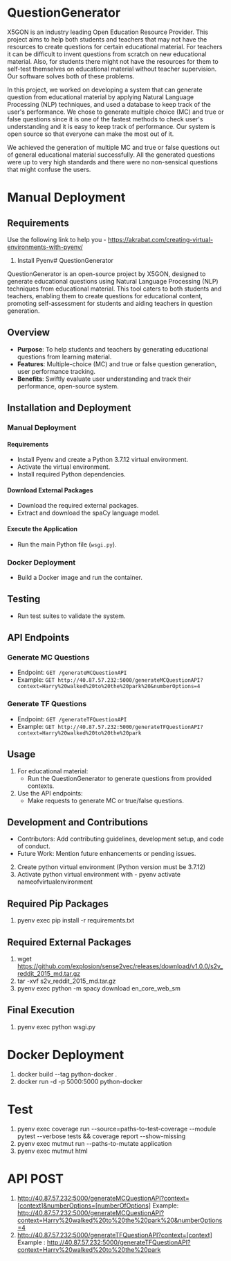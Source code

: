 # QuestionGenerator

X5GON is an industry leading Open Education Resource Provider. This project aims to help both students and teachers that may not have the resources to create questions for certain educational material. For teachers it can be difficult to invent questions from scratch on new educational material. Also, for students there might not have the resources for them to self-test themselves on educational material without teacher supervision. Our software solves both of these problems.

In this project, we worked on developing a system that can generate question from educational material by applying Natural Language Processing (NLP) techniques, and used a database to keep track of the user's performance. We chose to generate multiple choice (MC) and true or false questions since it is one of the fastest methods to check user's understanding and it is easy to keep track of performance. Our system is open source so that everyone can make the most out of it.

We achieved the generation of multiple MC and true or false questions out of general educational material successfully. All the generated questions were up to very high standards and there were no non-sensical questions that might confuse the users.

# Manual Deployment
## Requirements

Use the following link to help you - https://akrabat.com/creating-virtual-environments-with-pyenv/

1. Install Pyenv# QuestionGenerator

QuestionGenerator is an open-source project by X5GON, designed to generate educational questions using Natural Language Processing (NLP) techniques from educational material. This tool caters to both students and teachers, enabling them to create questions for educational content, promoting self-assessment for students and aiding teachers in question generation.

## Overview

- **Purpose**: To help students and teachers by generating educational questions from learning material.
- **Features**: Multiple-choice (MC) and true or false question generation, user performance tracking.
- **Benefits**: Swiftly evaluate user understanding and track their performance, open-source system.

## Installation and Deployment

### Manual Deployment

#### Requirements

- Install Pyenv and create a Python 3.7.12 virtual environment.
- Activate the virtual environment.
- Install required Python dependencies.

#### Download External Packages

- Download the required external packages.
- Extract and download the spaCy language model.

#### Execute the Application

- Run the main Python file (`wsgi.py`).

### Docker Deployment

- Build a Docker image and run the container.

## Testing

- Run test suites to validate the system.

## API Endpoints

### Generate MC Questions

- Endpoint: `GET /generateMCQuestionAPI`
- Example: `GET http://40.87.57.232:5000/generateMCQuestionAPI?context=Harry%20walked%20to%20the%20park%20&numberOptions=4`

### Generate TF Questions

- Endpoint: `GET /generateTFQuestionAPI`
- Example: `GET http://40.87.57.232:5000/generateTFQuestionAPI?context=Harry%20walked%20to%20the%20park`

## Usage

1. For educational material:
   - Run the QuestionGenerator to generate questions from provided contexts.
2. Use the API endpoints:
   - Make requests to generate MC or true/false questions.

## Development and Contributions

- Contributors: Add contributing guidelines, development setup, and code of conduct.
- Future Work: Mention future enhancements or pending issues.

2. Create python virtual environment (Python version must be 3.7.12)
3. Activate python virtual environment with - pyenv activate nameofvirtualenvironment

## Required Pip Packages

1. pyenv exec pip install -r requirements.txt

## Required External Packages

1. wget https://github.com/explosion/sense2vec/releases/download/v1.0.0/s2v_reddit_2015_md.tar.gz
2. tar -xvf  s2v_reddit_2015_md.tar.gz
3. pyenv exec python -m spacy download en_core_web_sm

## Final Execution

1. pyenv exec python wsgi.py

# Docker Deployment

1. docker build --tag python-docker .
2. docker run -d -p 5000:5000 python-docker

# Test

1. pyenv exec coverage run --source=paths-to-test-coverage --module pytest --verbose tests && coverage report --show-missing
2. pyenv exec mutmut run --paths-to-mutate application 
3. pyenv exec mutmut html

# API POST

1. http://40.87.57.232:5000/generateMCQuestionAPI?context=[context]&numberOptions=[numberOfOptions]
Example: http://40.87.57.232:5000/generateMCQuestionAPI?context=Harry%20walked%20to%20the%20park%20&numberOptions=4
2. http://40.87.57.232:5000/generateTFQuestionAPI?context=[context]
Example : http://40.87.57.232:5000/generateTFQuestionAPI?context=Harry%20walked%20to%20the%20park
